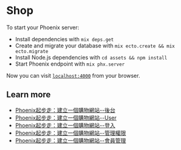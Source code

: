 # Shop

To start your Phoenix server:

  * Install dependencies with `mix deps.get`
  * Create and migrate your database with `mix ecto.create && mix ecto.migrate`
  * Install Node.js dependencies with `cd assets && npm install`
  * Start Phoenix endpoint with `mix phx.server`

Now you can visit [`localhost:4000`](http://localhost:4000) from your browser.

## Learn more

  * [Phoenix起步走：建立一個購物網站--後台](https://ithelp.ithome.com.tw/articles/10193309)
  * [Phoenix起步走：建立一個購物網站--User](https://ithelp.ithome.com.tw/articles/10193581)
  * [Phoenix起步走：建立一個購物網站--登入](https://ithelp.ithome.com.tw/articles/10193700)
  * [Phoenix起步走：建立一個購物網站--管理權限](https://ithelp.ithome.com.tw/articles/10194057)
  * [Phoenix起步走：建立一個購物網站--會員管理](https://ithelp.ithome.com.tw/articles/10194164)
